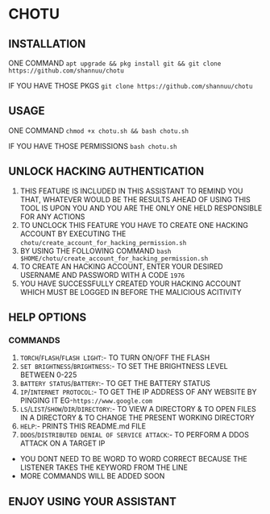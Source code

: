 # CHOTU

## INSTALLATION
ONE COMMAND
 `apt upgrade && pkg install git && git clone https://github.com/shannuu/chotu`

IF YOU HAVE THOSE PKGS
 `git clone https://github.com/shannuu/chotu`



## USAGE
ONE COMMAND
 `chmod +x chotu.sh && bash chotu.sh`

IF YOU HAVE THOSE PERMISSIONS
 `bash chotu.sh`

## UNLOCK HACKING AUTHENTICATION
1. THIS FEATURE IS INCLUDED IN THIS ASSISTANT TO REMIND YOU THAT, WHATEVER WOULD BE THE RESULTS AHEAD OF USING THIS TOOL IS UPON YOU AND YOU ARE THE ONLY ONE HELD RESPONSIBLE FOR ANY ACTIONS
2. TO UNCLOCK THIS FEATURE YOU HAVE TO CREATE ONE HACKING ACCOUNT BY EXECUTING THE `chotu/create_account_for_hacking_permission.sh`
3. BY USING THE FOLLOWING COMMAND `bash $HOME/chotu/create_account_for_hacking_permission.sh`
4. TO CREATE AN HACKING ACCOUNT, ENTER YOUR DESIRED USERNAME AND PASSWORD WITH A CODE `1976`
5. YOU HAVE SUCCESSFULLY CREATED YOUR HACKING ACCOUNT WHICH MUST BE LOGGED IN BEFORE THE MALICIOUS ACITIVITY

## HELP OPTIONS
### COMMANDS
1. `TORCH`/`FLASH`/`FLASH LIGHT`:- TO TURN ON/OFF THE FLASH
2. `SET BRIGHTNESS`/`BRIGHTNESS`:- TO SET THE BRIGHTNESS LEVEL BETWEEN 0-225
3. `BATTERY STATUS`/`BATTERY`:- TO GET THE BATTERY STATUS
4. `IP`/`INTERNET PROTOCOL`:- TO GET THE IP ADDRESS OF ANY WEBSITE BY PINGING IT EG-`https://www.google.com`
5. `LS`/`LIST`/`SHOW`/`DIR`/`DIRECTORY`:- TO VIEW A DIRECTORY & TO OPEN FILES IN A DIRECTORY & TO CHANGE THE PRESENT WORKING DIRECTORY
6. `HELP`:- PRINTS THIS README.md FILE
7. `DDOS`/`DISTRIBUTED DENIAL OF SERVICE ATTACK`:- TO PERFORM A DDOS ATTACK ON A TARGET IP

* YOU DONT NEED TO BE WORD TO WORD CORRECT BECAUSE THE LISTENER TAKES THE KEYWORD FROM THE LINE
* MORE COMMANDS WILL BE ADDED SOON


## ENJOY USING YOUR ASSISTANT
